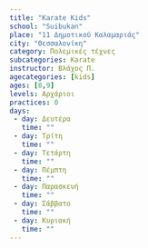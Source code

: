 ```yaml
---
title: "Karate Kids"
school: "Suibukan"
place: "11 Δημοτικού Καλαμαριάς"
city: "Θεσσαλονίκη"
category: Πολεμικές τέχνες
subcategories: Karate
instructor: Βλάχος Π.
agecategories: [kids]
ages: [8,9]
levels: Αρχάριοι
practices: 0
days:
 - day: Δευτέρα
   time: ""
 - day: Τρίτη
   time: ""
 - day: Τετάρτη
   time: ""
 - day: Πέμπτη
   time: ""
 - day: Παρασκευή
   time: ""
 - day: Σάββατο
   time: ""
 - day: Κυριακή
   time: ""
---
```




